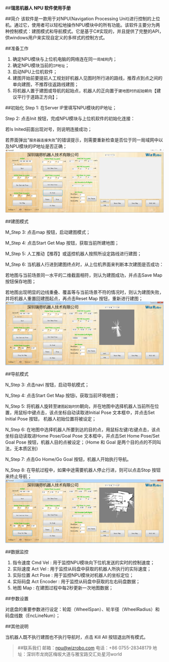 ##**瑞思机器人 NPU 软件使用手册**


##简介
该软件是一款用于对NPU(Navigation Processing Unit)进行控制的上位机。通过它，使用者可以轻松地操作NPU模块中的所有功能。该软件主要分为两种控制模式：建图模式和导航模式。它是基于C#实现的，并且提供了完整的API，供windows用户来实现自定义的多样式的控制方式。

##准备工作
1. 确定NPU模块与上位机电脑的网络连在同一`局域网`内；
2. 确定NPU模块当前的`IP地址`；
3. 启动NPU上位机软件；
4. 建图开始前要提前人工规划好机器人见图时所行进的路线，推荐点到点之间的单向建图，不推荐往返路线建图；
5. 将机器人置于建图或导航的起始点，机器人的正向置于`建地图时的起始朝向`【建议平行于道路正方向】；

##初始化
Step 1: 在Server IP里填写NPU模块的IP地址；

Step 2: 点击Init 按钮，完成NPU模块与上位机软件的初始化连接：

若Is Inited前面出现对号，则说明连接成功；

若界面弹出“`服务器连接失败`”的错误提示，则需要重新检查是否位于同一局域网中以及NPU模块的IP地址是否正确；
![Initial phase](https://raw.githubusercontent.com/Moyago/Mdphotos/master/init.png)

##建图模式

M_Step 3: 点击map 按钮，启动建图模式；

M_Step 4: 点击Start Get Map 按钮，获取当前所建地图；

M_Step 5: 人工推动【推荐】或遥控机器人按照所设定路线进行建图；

M_Step 6: 当机器人行进到建图终点时，从上位机界面来判断本次建图是否成功：

若地图与当前场景同一水平的二维截面相符，则认为建图成功，并点击Save Map 按钮保存地图；

若地图出现明显的边线重叠、覆盖等与当前场景不符的情况时，则认为建图失败，并将机器人重置回建图起点，再点击Reset Map 按钮，重新进行建图；
![Mapping phase](https://raw.githubusercontent.com/Moyago/Mdphotos/master/map.png)

##导航模式

N_Step 3: 点击navi 按钮，启动导航模式；

N_Step 4: 点击Start Get Map 按钮i，获取当前环境地图；

N_Step 5: 将机器人旋转至`建图起始时的`朝向，并在地图中选择机器人当前所在位置，用鼠标中键点击，该点坐标自动读取进Initial Pose 文本框中，并点击Set Initial Pose 按钮， 机器人初始位置将被设定；

N_Step 6: 在地图中选择机器人所要到达的目的点，用鼠标左键/右键点击，该点坐标自动读取进Home Pose/Goal Pose 文本框中，并点击Set Home Pose/Set Goal Pose 按钮，机器人目的点被设定；（Home 和 Goal 是两个目的点的不同叫法，无本质区别）

N_Step 7: 点击Go Home/Go Goal 按钮，机器人开始执行导航。

N_Step 8: 在导航过程中，如果中途需要机器人停止行进，则可以点击Stop 按钮来终止导航；
![Navigation phase](https://raw.githubusercontent.com/Moyago/Mdphotos/master/navi.png)

##数据监控

1. 指令速度 Cmd Vel : 用于监控NPU模块向下位机发送的实时的控制速度；
2. 实际速度 Act Vel : 用于监控从码盘中获取的机器人所执行的实际速度；
3. 实际位置 Act Pose : 用于监控NPU模块对机器人的坐标定位；
4. 实际码盘 Act Encoder : 用于监控从码盘中获取的左右码盘数据；
5. 地图 Map : 在建图过程中每2秒更新一次地图数据；

##参数设置

对底盘的重要参数进行设定：轮距（WheelSpan）、轮半径（WheelRadius）和码盘线数（EncLineNum）；

##其他说明

当机器人既不执行建图也不执行导航时，点击 Kill All 按钮退出所有模式。


>##联系我们
>邮箱：npu@wizrobo.com
>电话：+86 0755-28348179
>地址：深圳市龙岗区梅坂大道与雅宝路交汇处星河world


















